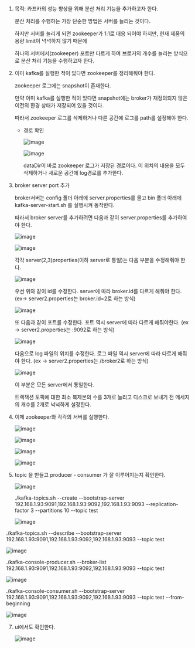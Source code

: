 1. 목적: 카프카의 성능 향상을 위해 분산 처리 기능을 추가하고자 한다.

   분산 처리를 수행하는 가장 단순한 방법은 서버를 늘리는 것이다.

   하지만 서버를 늘리게 되면 zookeeper가 1:1로 대응 되어야 하지만, 현재 제품의 용량 limit이 넉넉하지 않기 때문에

   하나의 서버에서(zookeeper) 포트만 다르게 하여 브로커의 개수를 늘리는 방식으로 분산 처리 기능을 수행하고자 한다.
2. 이미 kafka를 실행한 적이 있다면 zookeeper를 정리해줘야 한다.

   zookeeper 로그에는 snapshot이 존재한다.

   만약 이미 kafka를 실행한 적이 있다면 snapshot에는 broker가 재정의되지 않은 이전의 환경 상태가 저장되어 있을 것이다.

   따라서 zookeeper 로그를 삭제하거나 다른 공간에 로그를 path를 설정해야 한다.
   * 경로 확인

     ![image](https://github.com/auspicious0/kafka-multi-broker-clustering/assets/108572025/a540f2ab-5911-43ce-8345-58ee3fd15ca7)


     ![image](https://github.com/auspicious0/kafka-multi-broker-clustering/assets/108572025/19fe93ed-b0fa-4ee7-8e8f-0b0254bc12f5)


     dataDir이 바로 zookeeper 로그가 저장된 경로이다. 이 위치의 내용을 모두 삭제하거나 새로운 공간에 log경로를 추가한다.
3. broker server port 추가

   broker서버는 config 폴더 아래에 server.properties를 물고 bin 폴더 아래에 kafka-server-start.sh 를 실행시켜 동작한다.

   따라서 broker server를 추가하려면 다음과 같이 server.properties를 추가하여야 한다.

   ![image](https://github.com/auspicious0/kafka-multi-broker-clustering/assets/108572025/bb36daa7-24a2-42e8-8af3-683ebc06d191)


   ![image](https://github.com/auspicious0/kafka-multi-broker-clustering/assets/108572025/9d33eddd-8516-48d2-8cb9-517c828c402f)


   각각 server(2,3)properties(이하 server로 통일)는 다음 부분을 수정해줘야 한다.

   ![image](https://github.com/auspicious0/kafka-multi-broker-clustering/assets/108572025/1815c71d-2189-46d1-b293-3b7254f266ff)


   우선 위와 같이 id를 수정한다. server에 따라 broker.id를 다르게 해줘야 한다. (ex-\> server2.properties는 broker.id=2로 하는 방식)

   ![image](https://github.com/auspicious0/kafka-multi-broker-clustering/assets/108572025/730bc969-1fcb-40ea-88f0-195d4685f13d)


   또 다음과 같이 포트를 수정한다. 포트 역시 server에 따라 다르게 해줘야한다. (ex -\> server2.properties는 :9092로 하는 방식)

   ![image](https://github.com/auspicious0/kafka-multi-broker-clustering/assets/108572025/1d977633-6503-4edf-9b04-85c454f75579)


   다음으로 log 파일의 위치를 수정한다. 로그 파일 역시 server에 따라 다르게 해줘야 한다. (ex -\> server2.properties는 /broker2로 하는 방식)

   ![image](https://github.com/auspicious0/kafka-multi-broker-clustering/assets/108572025/d1dca441-e8a0-4c3d-ace9-8b8f5d6bd124)


   이 부분은 모든 server에서 통일한다.

   트랙잭션 토픽에 대한 최소 복제본의 수를 3개로 늘리고 디스크로 보내기 전 메세지의 개수를 2개로 넉넉하게 설정한다.
4. 이제 zookeeper와 각각의 서버를 실행한다.

   ![image](https://github.com/auspicious0/kafka-multi-broker-clustering/assets/108572025/9434fb0c-10ff-4164-90dd-faa0a0765adc)


   ![image](https://github.com/auspicious0/kafka-multi-broker-clustering/assets/108572025/f2e6ba22-f6de-44a4-8880-a6cc8822a3a7)


   ![image](https://github.com/auspicious0/kafka-multi-broker-clustering/assets/108572025/1157d762-e7c9-436b-bb5a-e162394a0f91)


   ![image](https://github.com/auspicious0/kafka-multi-broker-clustering/assets/108572025/3e7e35ca-b882-4827-ad80-4ea54e1280e0)

5. topic 을 만들고 producer - consumer 가 잘 이루어지는지 확인한다.

   ![image](https://github.com/auspicious0/kafka-multi-broker-clustering/assets/108572025/60e775f4-54fb-4dfd-9ef2-5677b2d45b4d)


   ./kafka-topics.sh --create --bootstrap-server 192.168.1.93:9091,192.168.1.93:9092,192.168.1.93:9093 --replication-factor 3 --partitions 10 --topic test

   ![image](https://github.com/auspicious0/kafka-multi-broker-clustering/assets/108572025/c1f589e5-49f5-4e6b-b963-badb7289627d)
   
./kafka-topics.sh --describe --bootstrap-server 192.168.1.93:9091,192.168.1.93:9092,192.168.1.93:9093 --topic test

   ![image](https://github.com/auspicious0/kafka-multi-broker-clustering/assets/108572025/8a80a039-32d9-4e91-a502-7cc9d18e841c)
   
./kafka-console-producer.sh --broker-list 192.168.1.93:9091,192.168.1.93:9092,192.168.1.93:9093 --topic test

   ![image](https://github.com/auspicious0/kafka-multi-broker-clustering/assets/108572025/e8436172-61e6-4466-a141-26c095a57a23)


   ./kafka-console-consumer.sh --bootstrap-server 192.168.1.93:9091,192.168.1.93:9092,192.168.1.93:9093 --topic test --from-beginning

   ![image](https://github.com/auspicious0/kafka-multi-broker-clustering/assets/108572025/9fb83517-7e5c-4ea3-81f9-d19ba1078e8a)

7. ui에서도 확인한다.

   ![image](https://github.com/auspicious0/kafka-multi-broker-clustering/assets/108572025/f4c51033-11bf-44bf-b6b5-e96f53ef848b)

